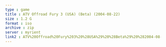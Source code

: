 ```yaml
---
type : game
title : ATV Offroad Fury 3 (USA) (Beta) (2004-08-22)
size : 1.2 G
format : iso
archive : zip
server : myrient
link2 : ATV%20Offroad%20Fury%203%20%28USA%29%20%28Beta%29%20%282004-08-22%29
---
```

